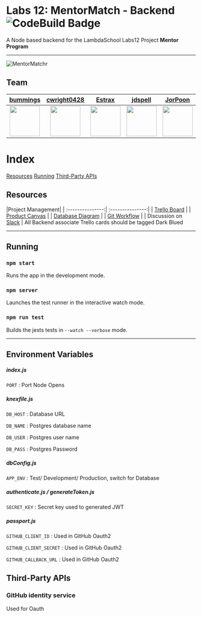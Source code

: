 # Labs 12: MentorMatch - Backend ![CodeBuild Badge]()

A Node based backend for the LambdaSchool Labs12 Project **Mentor Program**

---

![MentorMatchr](https://i.imgur.com/OVDYokb.png)

## Team
|   [**bummings**](https://github.com/bummings)  |   [**cwright0428**](cwright0428)   |    [**Estrax**](https://github.com/Estrax)    |   [**jdspell**](https:/github.com/jdspell)  | [**JorPoon**](https://github.com/JorPoon) | [**khamp19**](https://github.com/khamp19) | [**tfolbrecht**](https://github.com/tfolbrecht) |
|:----------------:|:----------------:|:---------------:|:---------------:|:---------------:|:---------------:|:---------------:| 
| [<img src="https://github.com/bummings.png?s=80" width="80">](https://github.com/bummings) | [<img src="https://github.com/cwright0428.png?s=80" width="80">](https://github.com/cwright0428)  | [<img src="https://github.com/Estrax.png?s=80" width="80">](https://github.com/Estrax) | [<img src="https:/github.com/jdspell.png?s=80" width="80">](https:/github.com/jdspell) | [<img src="https://github.com/JorPoon.png?s=80" width="80">](https://github.com/JorPoon) | [<img src="https://github.com/khamp19.png?s=80" width="80">](https://github.com/khamp19) | [<img src="https://github.com/tfolbrecht.png?s=80" width="80">](https://github.com/tfolbrecht) | [<img src="https://github.com/favicon.ico" width="15"> Github](https://github.com/bummings) | [<img src="https://github.com/favicon.ico" width="15"> Github](https://github.com/cwright0428) | [<img src="https://github.com/favicon.ico" width="15"> Github](https://github.com/Estrax) | [<img src="https://github.com/favicon.ico" width="15"> Github](https://github.com/jdspell) | [<img src="https://github.com/favicon.ico" width="15"> Github](https://github.com/JorPoon) | [<img src="https://github.com/favicon.ico" width="15"> Github](https://github.com/khamp19) | [<img src="https://github.com/favicon.ico" width="15"> Github](https://github.com/tfolbrecht) |

# Index
[Resources](#resources)
[Running](#running)
[Third-Party APIs](#third-party)


## Resources
|Project Management|
| :---------------:| :---------------:|
| [Trello Board](https://trello.com/b/sPX3FEno/labs12-mentor-program) |
| [Product Canvas](https://docs.google.com/document/d/1wLlPJxiPSVHkUoUThSp11yk5ZwKqD3c81FDu_UEXrVs/edit#heading=h.crmhbig18nld) |
| [Database Diagram](https://dbdiagram.io/d/5cc0e72ef7c5bb70c72fbf83) |
| [Git Workflow](https://www.notion.so/Git-Workflow-34f9b468dcf74a669aff0d3797870d37) |
| Discussion on [Slack](https://lambdaschoolstudents.slack.com/messages/GJ2DGUVGU/details/) |
All Backend associate Trello cards should be tagged Dark Blued

---
## Running

### `npm start`

Runs the app in the development mode.

### `npm server`

Launches the test runner in the interactive watch mode.

### `npm run test`

Builds the jests tests in `--watch --verbose` mode.

---
## Environment Variables

##### index.js

`PORT` : Port Node Opens

##### knexfile.js

`DB_HOST` : Database URL

`DB_NAME` : Postgres database name

`DB_USER` : Postgres user name

`DB_PASS` : Postgres Password

##### dbConfig.js

`APP_ENV` : Test/ Development/ Production, switch for Database

##### authenticate.js / generateToken.js

`SECRET_KEY` : Secret key used to generated JWT

##### passport.js

`GITHUB_CLIENT_ID` : Used in GitHub Oauth2

`GITHUB_CLIENT_SECRET` : Used in GitHub Oauth2

`GITHUB_CALLBACK_URL` : Used in GitHub Oauth2


## Third-Party APIs

### GitHub identity service

Used for Oauth